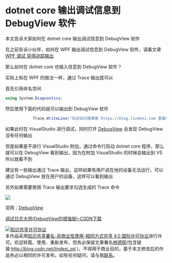 
# dotnet core 输出调试信息到 DebugView 软件

本文告诉大家如何在 dotnet core 输出调试信息到 DebugView 软件

<!--more-->


<!-- CreateTime:2019/11/29 10:14:03 -->


在之前告诉小伙伴，如何在 WPF 输出调试信息到 DebugView 软件，请看文章 [WPF 调试 获得追踪输出](https://blog.lindexi.com/post/WPF-%E8%B0%83%E8%AF%95-%E8%8E%B7%E5%BE%97%E8%BF%BD%E8%B8%AA%E8%BE%93%E5%87%BA.html )

那么如何在 dotnet core 也输入信息到 DebugView 软件？

实际上和在 WPF 的做法一样，通过 Trace 输出就可以

首先引用命名空间

```csharp
using System.Diagnostics;

```

然后使用下面的代码就可以输出到 DebugView 软件

```csharp
            Trace.WriteLine("欢迎访问我博客 https://blog.lindexi.com 里面有大量 UWP WPF 博客");

```

如果此时在 VisualStudio 进行调试，同时打开 [DebugView](https://docs.microsoft.com/en-us/sysinternals/downloads/debugview ) 会发现 DebugView 没有任何输出

但是如果是不进行 VisualStudio 附加，通过命令行启动 dotnet core 程序，那么就可以在 DebugView 看到输出，因为在附加 VisualStudio 的时候会输出到 VS 所以就看不到

建议有一些输出通过 Trace 输出，这样如果有用户说在他的设备无法运行，可以通过 DebugView 放在用户的设备，这样可以看到输出

另外如果需要使用 Trace 输出要求勾选生成的 Trace 命令

![](http://image.acmx.xyz/lindexi%2F201851615734398.jpg)

官网：[DebugView](https://docs.microsoft.com/en-us/sysinternals/downloads/debugview )

[调试日志大师(DebugView的增强版)-CSDN下载](https://download.csdn.net/download/wg_duan/943900 )





<a rel="license" href="http://creativecommons.org/licenses/by-nc-sa/4.0/"><img alt="知识共享许可协议" style="border-width:0" src="https://licensebuttons.net/l/by-nc-sa/4.0/88x31.png" /></a><br />本作品采用<a rel="license" href="http://creativecommons.org/licenses/by-nc-sa/4.0/">知识共享署名-非商业性使用-相同方式共享 4.0 国际许可协议</a>进行许可。欢迎转载、使用、重新发布，但务必保留文章署名[林德熙](http://blog.csdn.net/lindexi_gd)(包含链接:http://blog.csdn.net/lindexi_gd )，不得用于商业目的，基于本文修改后的作品务必以相同的许可发布。如有任何疑问，请与我[联系](mailto:lindexi_gd@163.com)。